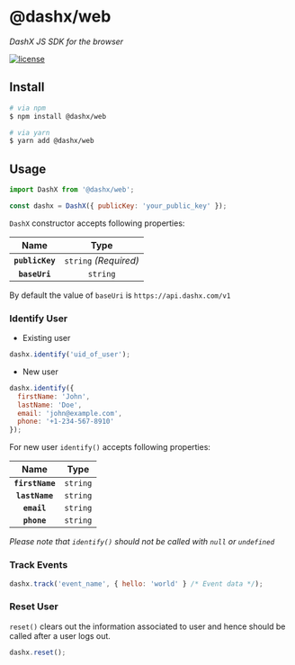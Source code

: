 # @dashx/web

_DashX JS SDK for the browser_

<p>
  <a href="/LICENSE">
    <img src="https://badgen.net/badge/license/MIT/blue" alt="license"/>
  </a>
</p>

## Install

```sh
# via npm
$ npm install @dashx/web

# via yarn
$ yarn add @dashx/web
```

## Usage

```javascript
import DashX from '@dashx/web';

const dashx = DashX({ publicKey: 'your_public_key' });
```

`DashX` constructor accepts following properties:

|Name|Type|
|:---:|:--:|
|**`publicKey`**|`string` _(Required)_ |
|**`baseUri`**|`string`|

By default the value of `baseUri` is `https://api.dashx.com/v1`

### Identify User

- Existing user

```javascript
dashx.identify('uid_of_user');
```

- New user

```javascript
dashx.identify({
  firstName: 'John',
  lastName: 'Doe',
  email: 'john@example.com',
  phone: '+1-234-567-8910'
});
```

For new user `identify()` accepts following properties:

|Name|Type|
|:---:|:--:|
|**`firstName`**|`string`|
|**`lastName`**|`string`|
|**`email`**|`string`|
|**`phone`**|`string`|

*Please note that `identify()` should not be called with `null` or `undefined`*

### Track Events

```javascript
dashx.track('event_name', { hello: 'world' } /* Event data */);
```

### Reset User

`reset()` clears out the information associated to user and hence should be called after a user logs out.

```javascript
dashx.reset();
```
